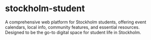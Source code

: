 # stockholm-student
A comprehensive web platform for Stockholm students, offering event calendars, local info, community features, and essential resources. Designed to be the go-to digital space for student life in Stockholm.
